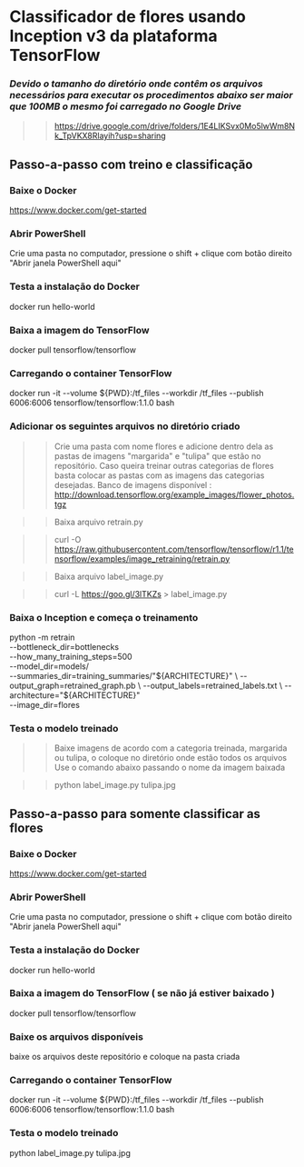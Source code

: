 # Classificador de flores usando Inception v3 da plataforma TensorFlow

### ***Devido o tamanho do diretório onde contêm os arquivos necessários para executar os procedimentos abaixo ser maior que 100MB o mesmo foi carregado no Google Drive***
>> https://drive.google.com/drive/folders/1E4LIKSvx0Mo5lwWm8Nk_TpVKX8Rlayih?usp=sharing


## Passo-a-passo com treino e classificação

### Baixe o Docker
https://www.docker.com/get-started

### Abrir PowerShell
Crie uma pasta no computador, pressione o shift + clique com botão direito "Abrir janela PowerShell aqui" 

### Testa a instalação do Docker
docker run hello-world

### Baixa a imagem do TensorFlow
docker pull tensorflow/tensorflow

### Carregando o container TensorFlow
docker run -it --volume ${PWD}:/tf_files --workdir /tf_files --publish 6006:6006 tensorflow/tensorflow:1.1.0 bash

### Adicionar os seguintes arquivos no diretório criado
  
>> Crie uma pasta com nome flores e adicione dentro dela as pastas de imagens "margarida" e "tulipa" que estão no repositório.
>> Caso queira treinar outras categorias de flores basta colocar as pastas com as imagens das categorias desejadas.
>> Banco de imagens disponível : http://download.tensorflow.org/example_images/flower_photos.tgz
   
>> Baixa arquivo retrain.py

>> curl -O https://raw.githubusercontent.com/tensorflow/tensorflow/r1.1/tensorflow/examples/image_retraining/retrain.py

>> Baixa arquivo label_image.py

>> curl -L https://goo.gl/3lTKZs > label_image.py

### Baixa o Inception e começa o treinamento
python -m retrain \
  --bottleneck_dir=bottlenecks \
  --how_many_training_steps=500 \
  --model_dir=models/ \
  --summaries_dir=training_summaries/"${ARCHITECTURE}" \
  --output_graph=retrained_graph.pb \
  --output_labels=retrained_labels.txt \
  --architecture="${ARCHITECTURE}" \
  --image_dir=flores

### Testa o modelo treinado
>> Baixe imagens de acordo com a categoria treinada, margarida ou tulipa, o coloque no diretório onde estão todos os arquivos
>> Use o comando abaixo passando o nome da imagem baixada

>> python label_image.py tulipa.jpg

## Passo-a-passo para somente classificar as flores

### Baixe o Docker
https://www.docker.com/get-started

### Abrir PowerShell
Crie uma pasta no computador, pressione o shift + clique com botão direito "Abrir janela PowerShell aqui" 

### Testa a instalação do Docker
docker run hello-world

### Baixa a imagem do TensorFlow ( se não já estiver baixado )
docker pull tensorflow/tensorflow

### Baixe os arquivos disponíveis
baixe os arquivos deste repositório e coloque na pasta criada

### Carregando o container TensorFlow
docker run -it --volume ${PWD}:/tf_files --workdir /tf_files --publish 6006:6006 tensorflow/tensorflow:1.1.0 bash

### Testa o modelo treinado
python label_image.py tulipa.jpg


